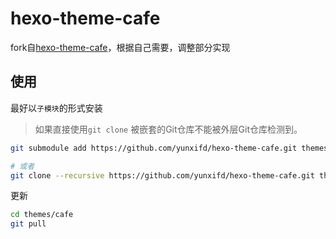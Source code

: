 # hexo-theme-cafe

fork自[hexo-theme-cafe](https://github.com/giscafer/hexo-theme-cafe)，根据自己需要，调整部分实现

## 使用

最好以`子模块`的形式安装

> 如果直接使用`git clone` 被嵌套的Git仓库不能被外层Git仓库检测到。

```bash
git submodule add https://github.com/yunxifd/hexo-theme-cafe.git themes/cafe 

# 或者
git clone --recursive https://github.com/yunxifd/hexo-theme-cafe.git themes/cafe
```

更新
```bash
cd themes/cafe
git pull
```